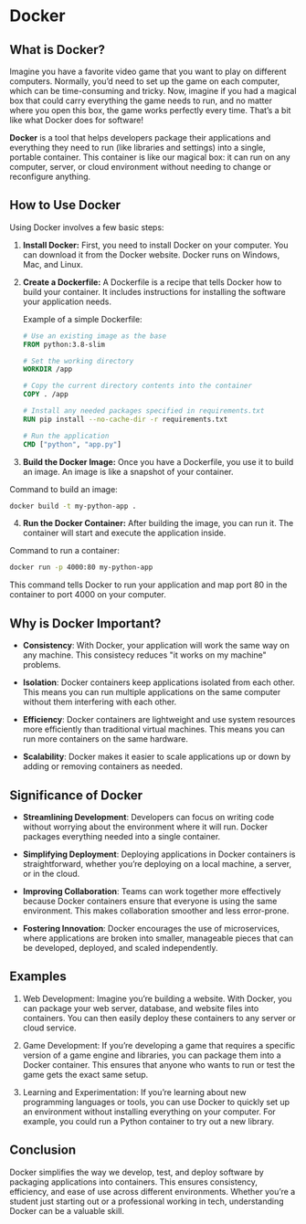 # **Docker**

## What is Docker?

Imagine you have a favorite video game that you want to play on different computers. Normally, you’d need to set up the game on each computer, which can be time-consuming and tricky. Now, imagine if you had a magical box that could carry everything the game needs to run, and no matter where you open this box, the game works perfectly every time. That’s a bit like what Docker does for software!

**Docker** is a tool that helps developers package their applications and everything they need to run (like libraries and settings) into a single, portable container. This container is like our magical box: it can run on any computer, server, or cloud environment without needing to change or reconfigure anything.

## How to Use Docker

Using Docker involves a few basic steps:

1. **Install Docker:** First, you need to install Docker on your computer. You can download it from the Docker website. Docker runs on Windows, Mac, and Linux.

2. **Create a Dockerfile:** A Dockerfile is a recipe that tells Docker how to build your container. It includes instructions for installing the software your application needs.

   Example of a simple Dockerfile:
   
   ```Dockerfile
   # Use an existing image as the base
   FROM python:3.8-slim

   # Set the working directory
   WORKDIR /app

   # Copy the current directory contents into the container
   COPY . /app

   # Install any needed packages specified in requirements.txt
   RUN pip install --no-cache-dir -r requirements.txt

   # Run the application
   CMD ["python", "app.py"]
   ```
3. **Build the Docker Image:** Once you have a Dockerfile, you use it to build an image. An image is like a snapshot of your container.

 Command to build an image:
 ```bash
 docker build -t my-python-app .
 ```


4. **Run the Docker Container:** After building the image, you can run it. The container will start and execute the application inside.
 
 Command to run a container:
 ```bash
docker run -p 4000:80 my-python-app
 ```
This command tells Docker to run your application and map port 80 in the container to port 4000 on your computer.

## Why is Docker Important?

   - **Consistency**: With Docker, your application will work the same way on any machine. This consistecy reduces "it works on my machine" problems.

   - **Isolation**: Docker containers keep applications isolated from each other. This means you can run multiple applications on the same computer without them interfering with each other.

   - **Efficiency**: Docker containers are lightweight and use system resources more efficiently than traditional virtual machines. This means you can run more containers on the same hardware.

   - **Scalability**: Docker makes it easier to scale applications up or down by adding or removing containers as needed.

## Significance of Docker

- **Streamlining Development**: Developers can focus on writing code without worrying about the environment where it will run. Docker packages everything needed into a single container.

- **Simplifying Deployment**: Deploying applications in Docker containers is straightforward, whether you’re deploying on a local machine, a server, or in the cloud.

- **Improving Collaboration**: Teams can work together more effectively because Docker containers ensure that everyone is using the same environment. This makes collaboration smoother and less error-prone.

- **Fostering Innovation**: Docker encourages the use of microservices, where applications are broken into smaller, manageable pieces that can be developed, deployed, and scaled independently.

## Examples


1. Web Development: Imagine you’re building a website. With Docker, you can package your web server, database, and website files into containers. You can then easily deploy these containers to any server or cloud service.

2.    Game Development: If you’re developing a game that requires a specific version of a game engine and libraries, you can package them into a Docker container. This ensures that anyone who wants to run or test the game gets the exact same setup.

3.    Learning and Experimentation: If you’re learning about new programming languages or tools, you can use Docker to quickly set up an environment without installing everything on your computer. For example, you could run a Python container to try out a new library.


## Conclusion

Docker simplifies the way we develop, test, and deploy software by packaging applications into containers. This ensures consistency, efficiency, and ease of use across different environments. Whether you’re a student just starting out or a professional working in tech, understanding Docker can be a valuable skill.